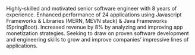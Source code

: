 Highly-skilled and motivated senior software engineer with 8 years of experience. Enhanced
performance of 24 applications using Javascript Frameworks & Libraries (MERN, MEVN stack)
& Java Frameworks (SpringBoot). Increased revenue by 8% by analyzing and improving app
monetization strategies. Seeking to draw on proven software development and engineering
skills to grow and improve companies’ impressive lines of applications.
